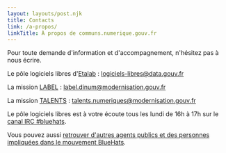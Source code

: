 ```yaml
---
layout: layouts/post.njk
title: Contacts
link: /a-propos/
linkTitle: À propos de communs.numerique.gouv.fr
---
```


Pour toute demande d'information et d'accompagnement, n'hésitez pas à nous écrire.

Le pôle logiciels libres d'[Etalab](https://etalab.gouv.fr) : [logiciels-libres@data.gouv.fr](mailto:logiciels-libres@data.gouv.fr)

La mission [LABEL](https://catalogue.numerique.gouv.fr/) : [label.dinum@modernisation.gouv.fr](mailto:label.dinum@modernisation.gouv.fr)

La mission [TALENTS](https://metiers.numerique.gouv.fr/) : [talents.numeriques@modernisation.gouv.fr](mailto:talents.numeriques@modernisation.gouv.fr)

Le pôle logiciels libres est à votre écoute tous les lundi de 16h à 17h sur le [canal IRC #bluehats](https://web.libera.chat).

Vous pouvez aussi [retrouver d'autres agents publics et des personnes impliquées dans le mouvement BlueHats](https://man.sr.ht/~etalab/logiciels-libres/#o-changer-avec-dautres-agents-publics-libristes-et-la-communaut-bluehats).

